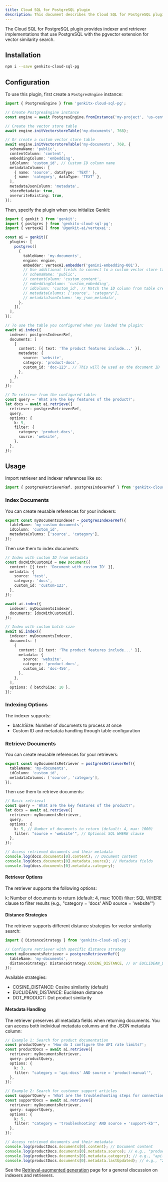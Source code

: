 ```yaml
---
title: Cloud SQL for PostgreSQL plugin
description: This document describes the Cloud SQL for PostgreSQL plugin for Genkit, providing indexer and retriever implementations that use PostgreSQL with the pgvector extension for vector similarity search.
---
```


The Cloud SQL for PostgreSQL plugin provides indexer and retriever implementations that use PostgreSQL with the pgvector extension for vector similarity search.

## Installation

```bash
npm i --save genkitx-cloud-sql-pg
```

## Configuration

To use this plugin, first create a `PostgresEngine` instance:

```ts
import { PostgresEngine } from 'genkitx-cloud-sql-pg';

// Create PostgresEngine instance
const engine = await PostgresEngine.fromInstance('my-project', 'us-central1', 'my-instance', 'my-database');

// Create the vector store table
await engine.initVectorstoreTable('my-documents', 768);

// Or create a custom vector store table
await engine.initVectorstoreTable('my-documents', 768, {
  schemaName: 'public',
  contentColumn: 'content',
  embeddingColumn: 'embedding',
  idColumn: 'custom_id', // Custom ID column name
  metadataColumns: [
    { name: 'source', dataType: 'TEXT' },
    { name: 'category', dataType: 'TEXT' },
  ],
  metadataJsonColumn: 'metadata',
  storeMetadata: true,
  overwriteExisting: true,
});
```

Then, specify the plugin when you initialize Genkit:

```ts
import { genkit } from 'genkit';
import { postgres } from 'genkitx-cloud-sql-pg';
import { vertexAI } from '@genkit-ai/vertexai';

const ai = genkit({
  plugins: [
    postgres([
      {
        tableName: 'my-documents',
        engine: engine,
        embedder: vertexAI.embedder('gemini-embedding-001'),
        // Use additional fields to connect to a custom vector store table
        // schemaName: 'public',
        // contentColumn: 'custom_content',
        // embeddingColumn: 'custom_embedding',
        // idColumn: 'custom_id', // Match the ID column from table creation
        // metadataColumns: ['source', 'category'],
        // metadataJsonColumn: 'my_json_metadata',
      },
    ]),
  ],
});

// To use the table you configured when you loaded the plugin:
await ai.index({
  indexer: postgresIndexerRef,
  documents: [
    {
      content: [{ text: 'The product features include...' }],
      metadata: {
        source: 'website',
        category: 'product-docs',
        custom_id: 'doc-123', // This will be used as the document ID
      },
    },
  ],
});

// To retrieve from the configured table:
const query = 'What are the key features of the product?';
let docs = await ai.retrieve({
  retriever: postgresRetrieverRef,
  query,
  options: {
    k: 5,
    filter: {
      category: 'product-docs',
      source: 'website',
    },
  },
});
```

## Usage

Import retriever and indexer references like so:

```ts
import { postgresRetrieverRef, postgresIndexerRef } from 'genkitx-cloud-sql-pg';
```

### Index Documents

You can create reusable references for your indexers:

```ts
export const myDocumentsIndexer = postgresIndexerRef({
  tableName: 'my-custom-documents',
  idColumn: 'custom_id',
  metadataColumns: ['source', 'category'],
});
```

Then use them to index documents:

```ts
// Index with custom ID from metadata
const docWithCustomId = new Document({
  content: [{ text: 'Document with custom ID' }],
  metadata: {
    source: 'test',
    category: 'docs',
    custom_id: 'custom-123',
  },
});

await ai.index({
  indexer: myDocumentsIndexer,
  documents: [docWithCustomId],
});

// Index with custom batch size
await ai.index({
  indexer: myDocumentsIndexer,
  documents: [
    {
      content: [{ text: 'The product features include...' }],
      metadata: {
        source: 'website',
        category: 'product-docs',
        custom_id: 'doc-456',
      },
    },
  ],
  options: { batchSize: 10 },
});
```

### Indexing Options

The indexer supports:

- batchSize: Number of documents to process at once
- Custom ID and metadata handling through table configuration

### Retrieve Documents

You can create reusable references for your retrievers:

```ts
export const myDocumentsRetriever = postgresRetrieverRef({
  tableName: 'my-documents',
  idColumn: 'custom_id',
  metadataColumns: ['source', 'category'],
});
```

Then use them to retrieve documents:

```ts
// Basic retrieval
const query = 'What are the key features of the product?';
let docs = await ai.retrieve({
  retriever: myDocumentsRetriever,
  query,
  options: {
    k: 5, // Number of documents to return (default: 4, max: 1000)
    filter: "source = 'website'", // Optional SQL WHERE clause
  },
});

// Access retrieved documents and their metadata
console.log(docs.documents[0].content); // Document content
console.log(docs.documents[0].metadata.source); // Metadata fields
console.log(docs.documents[0].metadata.category);
```

#### Retriever Options

The retriever supports the following options:

k: Number of documents to return (default: 4, max: 1000)
filter: SQL WHERE clause to filter results (e.g., "category = 'docs' AND source = 'website'")

#### Distance Strategies

The retriever supports different distance strategies for vector similarity search:

```ts
import { DistanceStrategy } from 'genkitx-cloud-sql-pg';

// Configure retriever with specific distance strategy
const myDocumentsRetriever = postgresRetrieverRef({
  tableName: 'my-documents',
  distanceStrategy: DistanceStrategy.COSINE_DISTANCE, // or EUCLIDEAN_DISTANCE
});
```

Available strategies:

- COSINE_DISTANCE: Cosine similarity (default)
- EUCLIDEAN_DISTANCE: Euclidean distance
- DOT_PRODUCT: Dot product similarity

#### Metadata Handling

The retriever preserves all metadata fields when returning documents. You can access both individual metadata columns and the JSON metadata column:

```ts
// Example 1: Search for product documentation
const productQuery = 'How do I configure the API rate limits?';
const productDocs = await ai.retrieve({
  retriever: myDocumentsRetriever,
  query: productQuery,
  options: {
    k: 3,
    filter: "category = 'api-docs' AND source = 'product-manual'",
  },
});

// Example 2: Search for customer support articles
const supportQuery = 'What are the troubleshooting steps for connection issues?';
const supportDocs = await ai.retrieve({
  retriever: myDocumentsRetriever,
  query: supportQuery,
  options: {
    k: 5,
    filter: "category = 'troubleshooting' AND source = 'support-kb'",
  },
});

// Access retrieved documents and their metadata
console.log(productDocs.documents[0].content); // Document content
console.log(productDocs.documents[0].metadata.source); // e.g., "product-manual"
console.log(productDocs.documents[0].metadata.category); // e.g., "api-docs"
console.log(productDocs.documents[0].metadata.lastUpdated); // e.g., "2024-03-15"
```

See the [Retrieval-augmented generation](http://../rag.md) page for a general discussion on indexers and retrievers.
